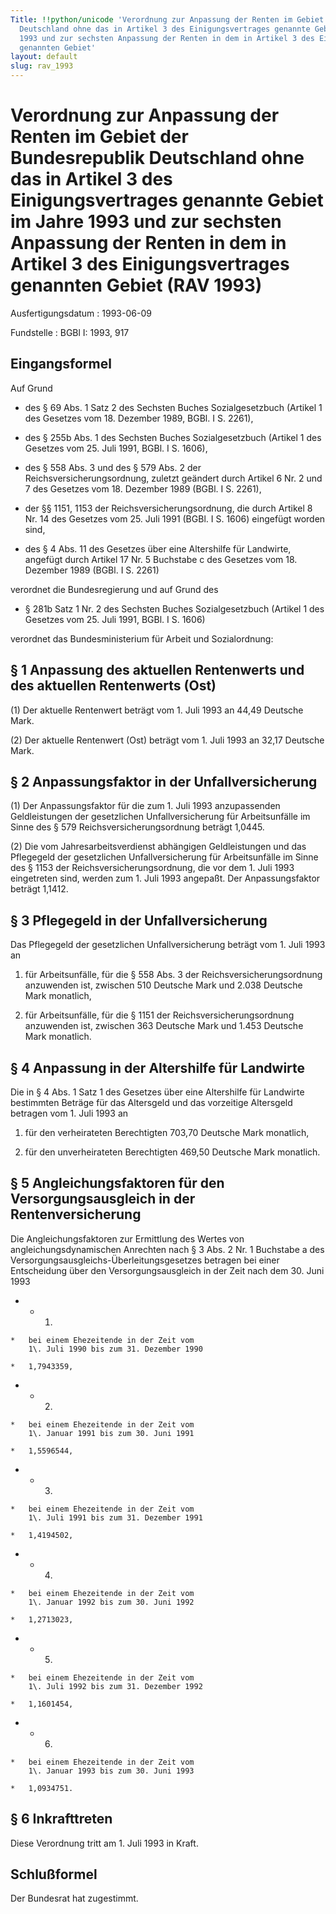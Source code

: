 ```yaml
---
Title: !!python/unicode 'Verordnung zur Anpassung der Renten im Gebiet der Bundesrepublik
  Deutschland ohne das in Artikel 3 des Einigungsvertrages genannte Gebiet im Jahre
  1993 und zur sechsten Anpassung der Renten in dem in Artikel 3 des Einigungsvertrages
  genannten Gebiet'
layout: default
slug: rav_1993
---
```


# Verordnung zur Anpassung der Renten im Gebiet der Bundesrepublik Deutschland ohne das in Artikel 3 des Einigungsvertrages genannte Gebiet im Jahre 1993 und zur sechsten Anpassung der Renten in dem in Artikel 3 des Einigungsvertrages genannten Gebiet (RAV 1993)

Ausfertigungsdatum
:   1993-06-09

Fundstelle
:   BGBl I: 1993, 917



## Eingangsformel

Auf Grund

-   des § 69 Abs. 1 Satz 2 des Sechsten Buches Sozialgesetzbuch (Artikel 1
    des Gesetzes vom 18. Dezember 1989, BGBl. I S. 2261),


-   des § 255b Abs. 1 des Sechsten Buches Sozialgesetzbuch (Artikel 1 des
    Gesetzes vom 25. Juli 1991, BGBl. I S. 1606),


-   des § 558 Abs. 3 und des § 579 Abs. 2 der Reichsversicherungsordnung,
    zuletzt geändert durch Artikel 6 Nr. 2 und 7 des Gesetzes vom 18.
    Dezember 1989 (BGBl. I S. 2261),


-   der §§ 1151, 1153 der Reichsversicherungsordnung, die durch Artikel 8
    Nr. 14 des Gesetzes vom 25. Juli 1991 (BGBl. I S. 1606) eingefügt
    worden sind,


-   des § 4 Abs. 11 des Gesetzes über eine Altershilfe für Landwirte,
    angefügt durch Artikel 17 Nr. 5 Buchstabe c des Gesetzes vom 18.
    Dezember 1989 (BGBl. I S. 2261)



verordnet die Bundesregierung und auf Grund des

-   § 281b Satz 1 Nr. 2 des Sechsten Buches Sozialgesetzbuch (Artikel 1
    des Gesetzes vom 25. Juli 1991, BGBl. I S. 1606)



verordnet das Bundesministerium für Arbeit und Sozialordnung:


## § 1 Anpassung des aktuellen Rentenwerts und des aktuellen Rentenwerts (Ost)

(1) Der aktuelle Rentenwert beträgt vom 1. Juli 1993 an 44,49 Deutsche
Mark.

(2) Der aktuelle Rentenwert (Ost) beträgt vom 1. Juli 1993 an 32,17
Deutsche Mark.


## § 2 Anpassungsfaktor in der Unfallversicherung

(1) Der Anpassungsfaktor für die zum 1. Juli 1993 anzupassenden
Geldleistungen der gesetzlichen Unfallversicherung für Arbeitsunfälle
im Sinne des § 579 Reichsversicherungsordnung beträgt 1,0445.

(2) Die vom Jahresarbeitsverdienst abhängigen Geldleistungen und das
Pflegegeld der gesetzlichen Unfallversicherung für Arbeitsunfälle im
Sinne des § 1153 der Reichsversicherungsordnung, die vor dem 1. Juli
1993 eingetreten sind, werden zum 1. Juli 1993 angepaßt. Der
Anpassungsfaktor beträgt 1,1412.


## § 3 Pflegegeld in der Unfallversicherung

Das Pflegegeld der gesetzlichen Unfallversicherung beträgt vom 1. Juli
1993 an

1.  für Arbeitsunfälle, für die § 558 Abs. 3 der
    Reichsversicherungsordnung anzuwenden ist, zwischen 510 Deutsche Mark
    und 2.038 Deutsche Mark monatlich,


2.  für Arbeitsunfälle, für die § 1151 der Reichsversicherungsordnung
    anzuwenden ist, zwischen 363 Deutsche Mark und 1.453 Deutsche Mark
    monatlich.





## § 4 Anpassung in der Altershilfe für Landwirte

Die in § 4 Abs. 1 Satz 1 des Gesetzes über eine Altershilfe für
Landwirte bestimmten Beträge für das Altersgeld und das vorzeitige
Altersgeld betragen vom 1. Juli 1993 an

1.  für den verheirateten Berechtigten 703,70 Deutsche Mark monatlich,


2.  für den unverheirateten Berechtigten 469,50 Deutsche Mark monatlich.





## § 5 Angleichungsfaktoren für den Versorgungsausgleich in der Rentenversicherung

Die Angleichungsfaktoren zur Ermittlung des Wertes von
angleichungsdynamischen Anrechten nach § 3 Abs. 2 Nr. 1 Buchstabe a
des Versorgungsausgleichs-Überleitungsgesetzes betragen bei einer
Entscheidung über den Versorgungsausgleich in der Zeit nach dem 30.
Juni 1993

*    *   1.

    *   bei einem Ehezeitende in der Zeit vom
        1\. Juli 1990 bis zum 31. Dezember 1990

    *   1,7943359,


*    *   2.

    *   bei einem Ehezeitende in der Zeit vom
        1\. Januar 1991 bis zum 30. Juni 1991

    *   1,5596544,


*    *   3.

    *   bei einem Ehezeitende in der Zeit vom
        1\. Juli 1991 bis zum 31. Dezember 1991

    *   1,4194502,


*    *   4.

    *   bei einem Ehezeitende in der Zeit vom
        1\. Januar 1992 bis zum 30. Juni 1992

    *   1,2713023,


*    *   5.

    *   bei einem Ehezeitende in der Zeit vom
        1\. Juli 1992 bis zum 31. Dezember 1992

    *   1,1601454,


*    *   6.

    *   bei einem Ehezeitende in der Zeit vom
        1\. Januar 1993 bis zum 30. Juni 1993

    *   1,0934751.





## § 6 Inkrafttreten

Diese Verordnung tritt am 1. Juli 1993 in Kraft.


## Schlußformel

Der Bundesrat hat zugestimmt.

